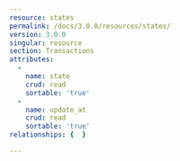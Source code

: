 ```yaml
---
resource: states
permalink: /docs/3.0.0/resources/states/
version: 3.0.0
singular: resource
section: Transactions
attributes:
  -
    name: state
    crud: read
    sortable: 'true'
  -
    name: update_at
    crud: read
    sortable: 'true'
relationships: {  }

---
```

